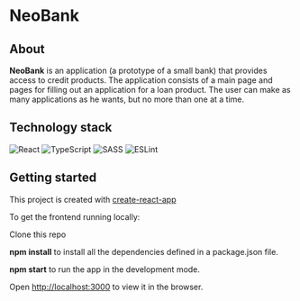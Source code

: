 # NeoBank
## About

**NeoBank** is an application (a prototype of a small bank) that provides access to credit products.
The application consists of a main page and pages for filling out an application for a loan product. The user can make as many applications as he wants, but no more than one at a time.

## Technology stack

![React](https://img.shields.io/badge/react-%2320232a.svg?style=for-the-badge&logo=react&logoColor=%2361DAFB)
![TypeScript](https://img.shields.io/badge/typescript-%23007ACC.svg?style=for-the-badge&logo=typescript&logoColor=white)
![SASS](https://img.shields.io/badge/SASS-hotpink.svg?style=for-the-badge&logo=SASS&logoColor=white)
![ESLint](https://img.shields.io/badge/ESLint-4B3263?style=for-the-badge&logo=eslint&logoColor=white)

## Getting started

This project is created with [create-react-app](https://create-react-app.dev/docs/getting-started/)

To get the frontend running locally:

Clone this repo

**npm install** to install all the dependencies defined in a package.json file.

**npm start** to run the app in the development mode.

Open [http://localhost:3000](http://localhost:3000) to view it in the browser.
